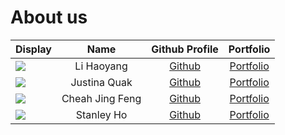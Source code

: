 # About us

Display | Name | Github Profile | Portfolio 
--------|:----:|:--------------:|:---------:
![](https://via.placeholder.com/100.png?text=Photo) | Li Haoyang | [Github](https://github.com/lihaoyangML) | [Portfolio](docs/team/lihaoyangml.md)
![](https://via.placeholder.com/100.png?text=Photo) | Justina Quak | [Github](https://github.com/) | [Portfolio](docs/team/johndoe.md)
![](https://via.placeholder.com/100.png?text=Photo) | Cheah Jing Feng | [Github](https://github.com/cloudy3/) | [Portfolio](docs/team/cheahJingFeng.md)
![](https://via.placeholder.com/100.png?text=Photo) | Stanley Ho | [Github](https://github.com/beaniestanley) | [Portfolio](docs/team/johndoe.md)
